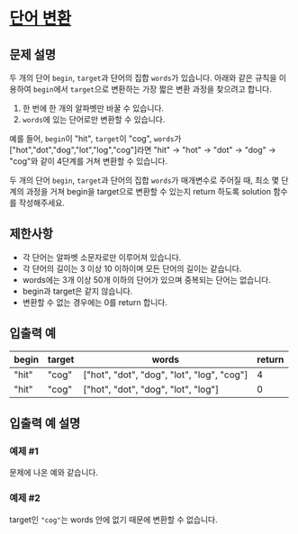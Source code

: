 # [단어 변환](https://school.programmers.co.kr/learn/courses/30/lessons/43163)

## 문제 설명
두 개의 단어 `begin`, `target`과 단어의 집합 `words`가 있습니다. 아래와 같은 규칙을 이용하여 `begin`에서 `target`으로 변환하는 가장 짧은 변환 과정을 찾으려고 합니다.

1. 한 번에 한 개의 알파벳만 바꿀 수 있습니다.
2. `words`에 있는 단어로만 변환할 수 있습니다.

예를 들어, `begin`이 "hit", `target`이 "cog", `words`가 ["hot","dot","dog","lot","log","cog"]라면 "hit" -> "hot" -> "dot" -> "dog" -> "cog"와 같이 4단계를 거쳐 변환할 수 있습니다.

두 개의 단어 `begin`, `target`과 단어의 집합 `words`가 매개변수로 주어질 때, 최소 몇 단계의 과정을 거쳐 begin을 target으로 변환할 수 있는지 return 하도록 solution 함수를 작성해주세요.

## 제한사항
- 각 단어는 알파벳 소문자로만 이루어져 있습니다.
- 각 단어의 길이는 3 이상 10 이하이며 모든 단어의 길이는 같습니다.
- words에는 3개 이상 50개 이하의 단어가 있으며 중복되는 단어는 없습니다.
- begin과 target은 같지 않습니다.
- 변환할 수 없는 경우에는 0를 return 합니다.

## 입출력 예
| begin | target | words | return |
|-------|--------|-------|--------|
| "hit" | "cog"  | ["hot", "dot", "dog", "lot", "log", "cog"] | 4 |
| "hit" |	"cog"	| ["hot",	"dot",	"dog",	"lot",	"log"]	| 0 |

## 입출력 예 설명
### 예제 #1
문제에 나온 예와 같습니다.

### 예제 #2
target인 `"cog"`는 words 안에 없기 때문에 변환할 수 없습니다.